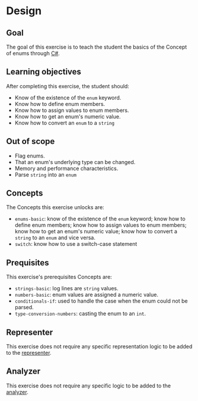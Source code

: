 # Design

## Goal

The goal of this exercise is to teach the student the basics of the Concept of enums through [C#][docs.microsoft.com-enum].

## Learning objectives

After completing this exercise, the student should:

- Know of the existence of the `enum` keyword.
- Know how to define enum members.
- Know how to assign values to enum members.
- Know how to get an enum's numeric value.
- Know how to convert an `enum` to a `string`

## Out of scope

- Flag enums.
- That an enum's underlying type can be changed.
- Memory and performance characteristics.
- Parse `string` into an `enum`

## Concepts

The Concepts this exercise unlocks are:

- `enums-basic`: know of the existence of the `enum` keyword; know how to define enum members; know how to assign values to enum members; know how to get an enum's numeric value; know how to convert a `string` to an `enum` and vice versa.
- `switch`: know how to use a switch-case statement

## Prequisites

This exercise's prerequisites Concepts are:

- `strings-basic`: log lines are `string` values.
- `numbers-basic`: enum values are assigned a numeric value.
- `conditionals-if`: used to handle the case when the enum could not be parsed.
- `type-conversion-numbers`: casting the enum to an `int`.

## Representer

This exercise does not require any specific representation logic to be added to the [representer][representer].

## Analyzer

This exercise does not require any specific logic to be added to the [analyzer][analyzer].

[analyzer]: https://github.com/exercism/csharp-analyzer
[representer]: https://github.com/exercism/csharp-representer
[docs.microsoft.com-enum]: https://docs.microsoft.com/en-us/dotnet/csharp/language-reference/builtin-types/enum

